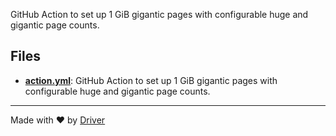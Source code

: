 <!--------------------------------------------------------------------------------->
<!-- IMPORTANT: This file is auto-generated by Driver (https://driver.ai). -------->
<!-- Manual edits may be overwritten on future commits. --------------------------->
<!--------------------------------------------------------------------------------->

GitHub Action to set up 1 GiB gigantic pages with configurable huge and gigantic page counts.


## Files
- **[action.yml](action.yml.md)**: GitHub Action to set up 1 GiB gigantic pages with configurable huge and gigantic page counts.

---
Made with ❤️ by [Driver](https://www.driver.ai/)